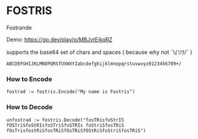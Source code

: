 # FOSTRIS
Fostrande

Demo: https://go.dev/play/p/MBJvtEikqRZ

supports the base64 set of chars and spaces ( because why not ¯\\_(ツ)_/¯ )
```
ABCDEFGHIJKLMNOPQRSTUVWXYZabcdefghijklmnopqrstuvwxyz0123456789+/
```

### How to Encode
```
fostrad := fostris.Encode("My name is Fostris")
```

### How to Decode
```
unfostrad := fostris.Decode("fosTRisfoStrIS fOSTriSfoStRIsfoSTriSfoSTRIs foStriSfosTRiS fOsTrisfostRiSfosTRiSfOsTRiSfOStRiSfoStriSfosTRiS")
```
